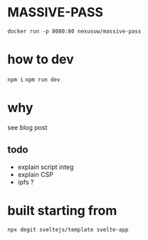 # MASSIVE-PASS

```docker run -p 8080:80 nexusuw/massive-pass```

# how to dev
```npm i```
```npm run dev ```

# why
see blog post <TODO>

## todo
- explain script integ
- explain CSP
- ipfs ?

# built starting from
```npx degit sveltejs/template svelte-app```
